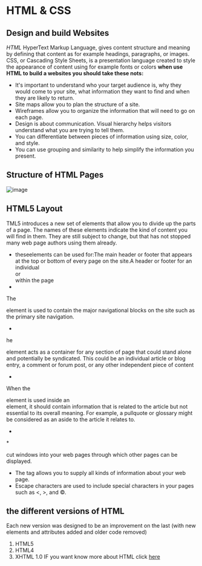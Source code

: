 # HTML & CSS
## Design and build Websites
 _HTML_ HyperText Markup Language, gives content structure and meaning by defining that content as for example headings, paragraphs, or images. CSS, or Cascading Style Sheets, is a presentation language created to style the appearance of content using  for example fonts or colors
 **when use HTML to build a websites you should take these nots:**
  * It's important to understand who your target audience 
is, why they would come to your site, what information 
they want to find and when they are likely to return.
* Site maps allow you to plan the structure of a site.
* Wireframes allow you to organize the information that 
will need to go on each page.
* Design is about communication. Visual hierarchy helps 
visitors understand what you are trying to tell them.
* You can differentiate between pieces of information 
using size, color, and style. 
* You can use grouping and similarity to help simplify 
the information you present.
## Structure of HTML Pages
![image](https://thelinuxos.com/wp-content/uploads/2019/06/Screenshot_32.png)
## HTML5 Layout 
TML5 introduces a new set of elements that allow you to divide up the parts of a page. The names of these elements indicate the kind of content you will find in them. They are still subject to change, but that has not stopped many web page authors using them already.
* <heder> <footer>
theseelements can be used for:The main header or footer 
that appears at the top or bottom of every page on the site.A header or footer for an individual <article> or <section> within the page
* <nav>
The <nav> element is used to contain the major navigational 
blocks on the site such as the primary site navigation.
* <artical>
he <article> element acts as a container for any section of  page that could stand alone and potentially be syndicated.
This could be an individual article or blog entry, a comment or forum post, or any other independent piece of content
* <aside>
When the <aside> element is used inside an <article>element, it should contain information that is related to the 
article but not essential to its overall meaning. For example, a pullquote or glossary might be 
considered as an aside to the article it relates to.
* <artical>
*<div>
 <iframes> cut windows into your web pages through 
which other pages can be displayed.
* The <meta> tag allows you to supply all kinds of 
information about your web page.
* Escape characters are used to include special 
characters in your pages such as <, >, and ©.
## the  different versions of HTML
Each new version was designed to be an improvement on the 
last (with new elements and attributes added and older code 
removed)
1. HTML5
2. HTML4
3. XHTML 1.0
IF you want know more about HTML click 
[here](https://ltuc-asac.slack.com/files/UPRCC16QP/F01UA9BSZK6/html_css.pdf)

